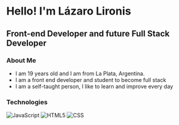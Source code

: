 <h1>Hello! I'm Lázaro Lironis</h1>
<h2>Front-end Developer and future Full Stack Developer</h2>

### About Me
- I am 19 years old and I am from La Plata, Argentina.
- I am a front end developer and student to become full stack
- I am a self-taught person, I like to learn and improve every day

### Technologies
![JavaScript](https://img.shields.io/badge/JavaScript-333333?logo=javascript)
![HTML5](https://img.shields.io/badge/-HTML5-333333?logo=HTML5)
![CSS](https://img.shields.io/badge/-CSS-333333?logo=CSS)
